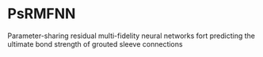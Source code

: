 # PsRMFNN
Parameter-sharing residual multi-fidelity neural networks fort predicting the ultimate bond strength of grouted sleeve connections

